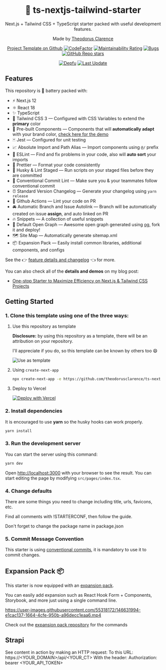 <div align="center">
  <h1>🔋 ts-nextjs-tailwind-starter</h1>
  <p>Next.js + Tailwind CSS + TypeScript starter packed with useful development features.</p>
  <p>Made by <a href="https://theodorusclarence.com">Theodorus Clarence</a></p>
  
  [Project Template on Github](https://github.com/theodorusclarence/ts-nextjs-tailwind-starter)
  [![CodeFactor](https://www.codefactor.io/repository/github/theodorusclarence/ts-nextjs-tailwind-starter/badge/main)](https://www.codefactor.io/repository/github/theodorusclarence/ts-nextjs-tailwind-starter/overview/main)
  [![Maintainability Rating](https://sonarcloud.io/api/project_badges/measure?project=theodorusclarence_ts-nextjs-tailwind-starter&metric=sqale_rating)](https://sonarcloud.io/dashboard?id=theodorusclarence_ts-nextjs-tailwind-starter)
  [![Bugs](https://sonarcloud.io/api/project_badges/measure?project=theodorusclarence_ts-nextjs-tailwind-starter&metric=bugs)](https://sonarcloud.io/dashboard?id=theodorusclarence_ts-nextjs-tailwind-starter)
  [![GitHub Repo stars](https://img.shields.io/github/stars/theodorusclarence/ts-nextjs-tailwind-starter)](https://github.com/theodorusclarence/ts-nextjs-tailwind-starter/stargazers)
  
  [![Depfu](https://badges.depfu.com/badges/fc6e730632ab9dacaf7df478a08684a7/overview.svg)](https://depfu.com/github/theodorusclarence/ts-nextjs-tailwind-starter?project_id=30160)
  [![Last Update](https://img.shields.io/badge/deps%20update-every%20sunday-blue.svg)](https://shields.io/)
</div>

## Features

This repository is 🔋 battery packed with:

- ⚡️ Next.js 12
- ⚛️ React 18
- ✨ TypeScript
- 💨 Tailwind CSS 3 — Configured with CSS Variables to extend the **primary** color
- 💎 Pre-built Components — Components that will **automatically adapt** with your brand color, [check here for the demo](https://tsnext-tw.thcl.dev/components)
- 🃏 Jest — Configured for unit testing
- 📈 Absolute Import and Path Alias — Import components using `@/` prefix
- 📏 ESLint — Find and fix problems in your code, also will **auto sort** your imports
- 💖 Prettier — Format your code consistently
- 🐶 Husky & Lint Staged — Run scripts on your staged files before they are committed
- 🤖 Conventional Commit Lint — Make sure you & your teammates follow conventional commit
- ⏰ Standard Version Changelog — Generate your changelog using `yarn release`
- 👷 Github Actions — Lint your code on PR
- 🚘 Automatic Branch and Issue Autolink — Branch will be automatically created on issue **assign**, and auto linked on PR
- 🔥 Snippets — A collection of useful snippets
- 👀 Default Open Graph — Awesome open graph generated using [og](https://github.com/theodorusclarence/og), fork it and deploy!
- 🗺 Site Map — Automatically generate sitemap.xml
- 📦 Expansion Pack — Easily install common libraries, additional components, and configs

See the 👉 [feature details and changelog](https://github.com/theodorusclarence/ts-nextjs-tailwind-starter/blob/main/CHANGELOG.md) 👈 for more.

You can also check all of the **details and demos** on my blog post:

- [One-stop Starter to Maximize Efficiency on Next.js & Tailwind CSS Projects](https://theodorusclarence.com/blog/one-stop-starter)

## Getting Started

### 1. Clone this template using one of the three ways:

1. Use this repository as template

   **Disclosure:** by using this repository as a template, there will be an attribution on your repository.

   I'll appreciate if you do, so this template can be known by others too 😄

   ![Use as template](https://user-images.githubusercontent.com/55318172/129183039-1a61e68d-dd90-4548-9489-7b3ccbb35810.png)

2. Using `create-next-app`

   ```bash
   npx create-next-app -e https://github.com/theodorusclarence/ts-nextjs-tailwind-starter project-name
   ```

3. Deploy to Vercel

   [![Deploy with Vercel](https://vercel.com/button)](https://vercel.com/new/git/external?repository-url=https%3A%2F%2Fgithub.com%2Ftheodorusclarence%2Fts-nextjs-tailwind-starter)

### 2. Install dependencies

It is encouraged to use **yarn** so the husky hooks can work properly.

```bash
yarn install
```

### 3. Run the development server

You can start the server using this command:

```bash
yarn dev
```

Open [http://localhost:3000](http://localhost:3000) with your browser to see the result. You can start editing the page by modifying `src/pages/index.tsx`.

### 4. Change defaults

There are some things you need to change including title, urls, favicons, etc.

Find all comments with !STARTERCONF, then follow the guide.

Don't forget to change the package name in package.json

### 5. Commit Message Convention

This starter is using [conventional commits](https://www.conventionalcommits.org/en/v1.0.0/), it is mandatory to use it to commit changes.

## Expansion Pack 📦

This starter is now equipped with an [expansion pack](https://github.com/theodorusclarence/expansion-pack).

You can easily add expansion such as React Hook Form + Components, Storybook, and more just using a single command line.

https://user-images.githubusercontent.com/55318172/146631994-e1cac137-1664-4cfe-950b-a96decc1eaa6.mp4

Check out the [expansion pack repository](https://github.com/theodorusclarence/expansion-pack) for the commands

## Strapi

See content in action by making an HTTP request:
To this URL: https://<YOUR_DOMAIN>/api/<YOUR_CT>
With the header: Authorization: bearer <YOUR_API_TOKEN>
